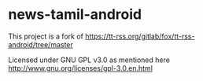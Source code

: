 # news-tamil-android
This project is a fork of https://tt-rss.org/gitlab/fox/tt-rss-android/tree/master

Licensed under GNU GPL v3.0 as mentioned here http://www.gnu.org/licenses/gpl-3.0.en.html
